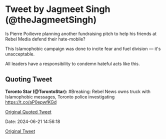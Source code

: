 # Tweet by Jagmeet Singh (@theJagmeetSingh)

Is Pierre Poilievre planning another fundraising pitch to help his friends at Rebel Media defend their hate-mobile?

This Islamophobic campaign was done to incite fear and fuel division — it's unacceptable.

All leaders have a responsibility to condemn hateful acts like this.

## Quoting Tweet

**Toronto Star (@TorontoStar):** #Breaking: Rebel News owns truck with Islamophobic messages, Toronto police investigating https://t.co/aP0epwfKGd

[Original Quoted Tweet](https://x.com/TorontoStar/status/1803860676210794763)

Date: 2024-06-21 14:56:18

[Original Tweet](https://x.com/theJagmeetSingh/status/1804166457959305585)

